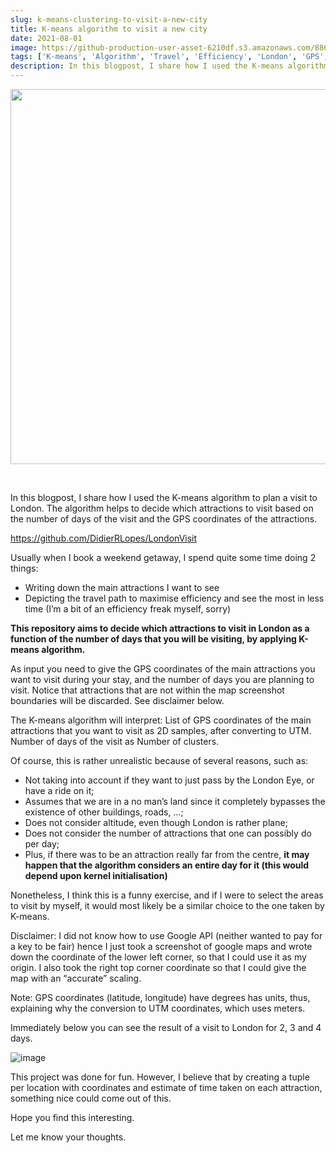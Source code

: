 ```yaml
---
slug: k-means-clustering-to-visit-a-new-city
title: K-means algorithm to visit a new city
date: 2021-08-01
image: https://github-production-user-asset-6210df.s3.amazonaws.com/88618738/280496512-1085caea-fe72-439a-ba05-b0f6d5883719.png
tags: ['K-means', 'Algorithm', 'Travel', 'Efficiency', 'London', 'GPS', 'Clustering']
description: In this blogpost, I share how I used the K-means algorithm to plan a visit to London. The algorithm helps to decide which attractions to visit based on the number of days of the visit and the GPS coordinates of the attractions.
---
```


<p align="center">
    <img width="600" src="https://github-production-user-asset-6210df.s3.amazonaws.com/88618738/280496512-1085caea-fe72-439a-ba05-b0f6d5883719.png"/>
</p>

<br />

In this blogpost, I share how I used the K-means algorithm to plan a visit to London. The algorithm helps to decide which attractions to visit based on the number of days of the visit and the GPS coordinates of the attractions.

<!-- truncate -->

<div style={{borderTop: '1px solid #21af90', margin: '1.5em 0'}} />

https://github.com/DidierRLopes/LondonVisit

Usually when I book a weekend getaway, I spend quite some time doing 2 things:

- Writing down the main attractions I want to see
- Depicting the travel path to maximise efficiency and see the most in less time (I’m a bit of an efficiency freak myself, sorry)

**This repository aims to decide which attractions to visit in London as a function of the number of days that you will be visiting, by applying K-means algorithm.**

As input you need to give the GPS coordinates of the main attractions you want to visit during your stay, and the number of days you are planning to visit. Notice that attractions that are not within the map screenshot boundaries will be discarded. See disclaimer below.

The K-means algorithm will interpret: List of GPS coordinates of the main attractions that you want to visit as 2D samples, after converting to UTM. Number of days of the visit as Number of clusters.

Of course, this is rather unrealistic because of several reasons, such as:

- Not taking into account if they want to just pass by the London Eye, or have a ride on it;
- Assumes that we are in a no man’s land since it completely bypasses the existence of other buildings, roads, …;
- Does not consider altitude, even though London is rather plane;
- Does not consider the number of attractions that one can possibly do per day;
- Plus, if there was to be an attraction really far from the centre, **it may happen that the algorithm considers an entire day for it (this would depend upon kernel initialisation)**

Nonetheless, I think this is a funny exercise, and if I were to select the areas to visit by myself, it would most likely be a similar choice to the one taken by K-means.

Disclaimer: I did not know how to use Google API (neither wanted to pay for a key to be fair) hence I just took a screenshot of google maps and wrote down the coordinate of the lower left corner, so that I could use it as my origin. I also took the right top corner coordinate so that I could give the map with an “accurate” scaling.

Note: GPS coordinates (latitude, longitude) have degrees has units, thus, explaining why the conversion to UTM coordinates, which uses meters.

Immediately below you can see the result of a visit to London for 2, 3 and 4 days.

![image](https://github.com/Meg1211/my-website/assets/88618738/1085caea-fe72-439a-ba05-b0f6d5883719)

This project was done for fun. However, I believe that by creating a tuple per location with coordinates and estimate of time taken on each attraction, something nice could come out of this.

Hope you find this interesting.

Let me know your thoughts.
